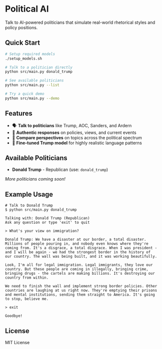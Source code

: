 # Political AI

Talk to AI-powered politicians that simulate real-world rhetorical styles and policy positions.

## Quick Start

```bash
# Setup required models
./setup_models.sh

# Talk to a politician directly
python src/main.py donald_trump

# See available politicians
python src/main.py --list

# Try a quick demo
python src/main.py --demo
```

## Features

- 🗣️ **Talk to politicians** like Trump, AOC, Sanders, and Ardern
- 🧠 **Authentic responses** on policies, views, and current events
- 🔄 **Compare perspectives** on topics across the political spectrum
- 🤖 **Fine-tuned Trump model** for highly realistic language patterns

## Available Politicians

- **Donald Trump** - Republican (use: `donald_trump`)

*More politicians coming soon!*

## Example Usage

```
# Talk to Donald Trump
$ python src/main.py donald_trump

Talking with: Donald Trump (Republican)
Ask any question or type 'exit' to quit

> What's your view on immigration?

Donald Trump: We have a disaster at our border, a total disaster. Millions of people pouring in, and nobody even knows where they're coming from. It's a disgrace, a total disgrace. When I was president - and I will be again - we had the strongest border in the history of our country. The wall was being built, and it was working beautifully.

Look, I'm all for legal immigration. Legal immigrants, they love our country. But these people are coming in illegally, bringing crime, bringing drugs - the cartels are making billions. It's destroying our country from within.

We need to finish the wall and implement strong border policies. Other countries are laughing at us right now. They're emptying their prisons and mental institutions, sending them straight to America. It's going to stop, believe me.

> exit

Goodbye!
```

## License

MIT License